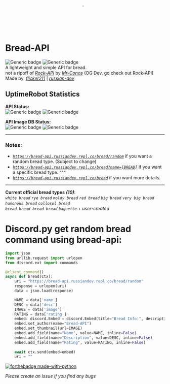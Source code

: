 # <img alt=":O Bread" src="https://bread-api-images.russiandev.repl.co/images/icon.png" style="display:block;width:3%;margin-left:auto;margin-right:auto;"> Bread-API
![Generic badge](https://img.shields.io/badge/release-soon™-purple.svg) ![Generic badge](https://img.shields.io/badge/version-0.1.0%20alpha-black.svg) \
A lightweight and simple API for bread.\
not a ripoff of _<a href="https://github.com/Mr-Conos/Rock-API">Rock-API</a>_  by  _<a href="https://github.com/Mr-Conos">Mr-Conos</a>_ (OG Dev, go check out Rock-API)\
Made by:  _<a href="https://github.com/flicker211">flicker211<a>_  |  _<a href="https://github.com/russian-dev">russian-dev</a>_ 


## **UptimeRobot Statistics**
**API Status:**  \
![Generic badge](https://badgen.net/uptime-robot/status/m790509518-b946e5eb6c4de5cf141b2c00)
![Generic badge](https://badgen.net/uptime-robot/response/m790509518-b946e5eb6c4de5cf141b2c00) 


**API Image DB Status:** \
![Generic badge](https://badgen.net/uptime-robot/status/m790509611-6bd9a6ee25e3abedc2e1838f)
![Generic badge](https://badgen.net/uptime-robot/response/m790509611-6bd9a6ee25e3abedc2e1838f) 

	
	
---
### Notes:

- _<a href="https://bread-api.russiandev.repl.co/bread/random">`https://bread-api.russiandev.repl.co/bread/random`</a>_ if you want a random bread type. (Subject to change)
- _<a href="https://bread-api.russiandev.repl.co/bread?name=">`https://bread-api.russiandev.repl.co/bread?name=[BREAD]`</a>_ if you want a specific bread type. ^^^
- _<a href="https://bread-api.russiandev.repl.co/bread">`https://bread-api.russiandev.repl.co/bread`</a>_ if you want more details.

---
**Current official bread types** ***(10)***: \
_`white bread`_
_`rye bread`_
_`moldy bread`_
_`red bread`_
_`big bread`_
_`very big bread`_
_`humonous bread`_
_`collosol bread`_\
_`bread bread bread bread`_
_`baguette`_
_+ user-created_
# Discord.py get random bread command using bread-api:
```python
import json
from urllib.request import urlopen
from discord.ext import commands

@client.command()
async def bread(ctx):
    uri = "https://bread-api.russiandev.repl.co/bread/random"
    response = urlopen(uri)
    data = json.load(response)

    NAME = data['name']
    DESC = data['desc']
    IMAGE = data['image']
    RATING = data['rating']
    embed: discord.Embed = discord.Embed(title="Bread Info:", description="", color=discord.Color.dark_blue())
    embed.set_author(name="Bread-API")
    embed.set_thumbnail(url=IMAGE)
    embed.add_field(name="Name", value=NAME, inline=False)
    embed.add_field(name="Description", value=DESC, inline=False)
    embed.add_field(name="Rating", value=RATING, inline=False)
	
    await ctx.send(embed=embed)
    uri = ""
```
 
[![forthebadge made-with-python](http://ForTheBadge.com/images/badges/made-with-python.svg)](https://www.python.org/)
	
*Please create an Issue If you find any bugs*	


	

